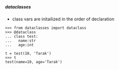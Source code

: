 ##### dataclasses
- class vars are initailized in the order of declaration
```
>>> from dataclasses import dataclass
>>> @dataclass
... class test:
...   name:str
...   age:int

t = test(10, 'Tarak')
>>> t
test(name=10, age='Tarak')

```